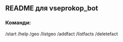 ## README для vseprokop_bot

### Команди:
/start
/help
/geo
/listgeo
/addfact
/listfacts
/deletefact
